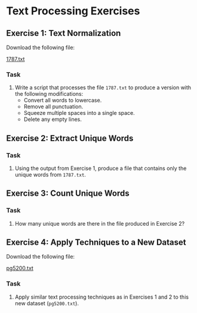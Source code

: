 # Text Processing Exercises

## Exercise 1: Text Normalization

Download the following file:

[1787.txt](https://www.gutenberg.org/files/1787/1787.txt)

### Task

1. Write a script that processes the file `1787.txt` to produce a version with the following modifications:
   - Convert all words to lowercase.
   - Remove all punctuation.
   - Squeeze multiple spaces into a single space.
   - Delete any empty lines.

## Exercise 2: Extract Unique Words

### Task

1. Using the output from Exercise 1, produce a file that contains only the unique words from `1787.txt`.

## Exercise 3: Count Unique Words

### Task

1. How many unique words are there in the file produced in Exercise 2?

## Exercise 4: Apply Techniques to a New Dataset

Download the following file:

[pg5200.txt](https://www.gutenberg.org/cache/epub/5200/pg5200.txt)

### Task

1. Apply similar text processing techniques as in Exercises 1 and 2 to this new dataset (`pg5200.txt`).

